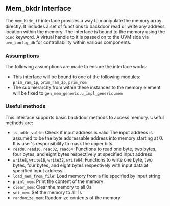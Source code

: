 ## Mem_bkdr Interface
The `mem_bkdr_if` interface provides a way to manipulate the memory array directly.
It includes a set of functions to backdoor read or write any address location within the memory.
The interface is bound to the memory using the `bind` keyword.
A virtual handle to it is passed on to the UVM side via `uvm_config_db` for controllability within various components.

### Assumptions
The following assumptions are made to ensure the interface works:
* This interface will be bound to one of the following modules:
  `prim_ram_1p`, `prim_ram_2p`, `prim_rom`
* The sub hierarchy from within these instances to the memory element will be fixed to
  `gen_mem_generic.u_impl_generic.mem`

### Useful methods
This interface supports basic backdoor methods to access memory. Useful methods are:
* `is_addr_valid`: Check if input address is valid
  The input address is assumed to be the byte addressable address into memory
  starting at 0. It is user's responsibility to mask the upper bits.
* `read8`, `read16`, `read32`, `read64`: Functions to read one byte, two bytes, four bytes, and eight bytes respectively
  at specified input address
* `write8`, `write16`, `write32`, `write64`: Functions to write one byte, two bytes, four bytes, and eight bytes respectively
  with input data at specified input address
* `load_mem_from_file`: Load memory from a file specified by input string
* `print_mem`: Print the content of the memory
* `clear_mem`: Clear the memory to all 0s
* `set_mem`: Set the memory to all 1s
* `randomize_mem`: Randomize contents of the memory

